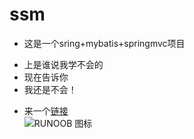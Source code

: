 # ssm
* 这是一个sring+mybatis+springmvc项目  
+ 上是谁说我学不会的  
+ 现在告诉你  
+ 我还是不会！  
* 来一个[链接]("https://baike.baidu.com/item/markdown/3245829?fr=aladdin")  
![RUNOOB 图标](http://static.runoob.com/images/runoob-logo.png)
